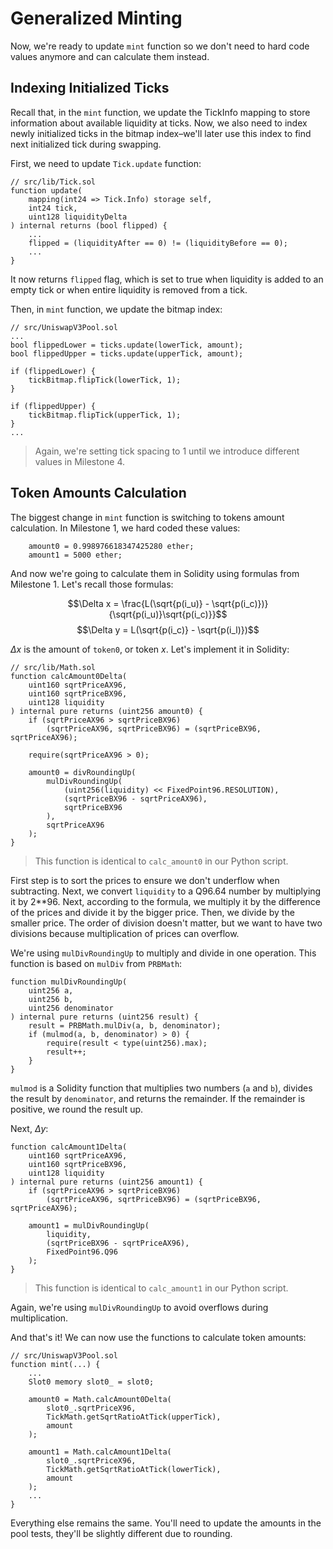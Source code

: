 # Generalized Minting

Now, we're ready to update `mint` function so we don't need to hard code values anymore and can calculate them instead.


## Indexing Initialized Ticks

Recall that, in the `mint` function, we update the TickInfo mapping to store information about available liquidity at ticks.  Now, we also need to index newly initialized ticks in the bitmap index–we'll later use this index to find next initialized tick during swapping.

First, we need to update `Tick.update` function:
```solidity
// src/lib/Tick.sol
function update(
    mapping(int24 => Tick.Info) storage self,
    int24 tick,
    uint128 liquidityDelta
) internal returns (bool flipped) {
    ...
    flipped = (liquidityAfter == 0) != (liquidityBefore == 0);
    ...
}
```

It now returns `flipped` flag, which is set to true when liquidity is added to an empty tick or when entire liquidity is removed from a tick.

Then, in `mint` function, we update the bitmap index:
```solidity
// src/UniswapV3Pool.sol
...
bool flippedLower = ticks.update(lowerTick, amount);
bool flippedUpper = ticks.update(upperTick, amount);

if (flippedLower) {
    tickBitmap.flipTick(lowerTick, 1);
}

if (flippedUpper) {
    tickBitmap.flipTick(upperTick, 1);
}
...
```

> Again, we're setting tick spacing to 1 until we introduce different values in Milestone 4.

## Token Amounts Calculation

The biggest change in `mint` function is switching to tokens amount calculation. In Milestone 1, we hard coded these values:
```solidity
    amount0 = 0.998976618347425280 ether;
    amount1 = 5000 ether;
```

And now we're going to calculate them in Solidity using formulas from Milestone 1. Let's recall those formulas:

$$\Delta x = \frac{L(\sqrt{p(i_u)} - \sqrt{p(i_c)})}{\sqrt{p(i_u)}\sqrt{p(i_c)}}$$
$$\Delta y = L(\sqrt{p(i_c)} - \sqrt{p(i_l)})$$

$\Delta x$ is the amount of `token0`, or token $x$. Let's implement it in Solidity:
```solidity
// src/lib/Math.sol
function calcAmount0Delta(
    uint160 sqrtPriceAX96,
    uint160 sqrtPriceBX96,
    uint128 liquidity
) internal pure returns (uint256 amount0) {
    if (sqrtPriceAX96 > sqrtPriceBX96)
        (sqrtPriceAX96, sqrtPriceBX96) = (sqrtPriceBX96, sqrtPriceAX96);

    require(sqrtPriceAX96 > 0);

    amount0 = divRoundingUp(
        mulDivRoundingUp(
            (uint256(liquidity) << FixedPoint96.RESOLUTION),
            (sqrtPriceBX96 - sqrtPriceAX96),
            sqrtPriceBX96
        ),
        sqrtPriceAX96
    );
}
```

> This function is identical to `calc_amount0` in our Python script.

First step is to sort the prices to ensure we don't underflow when subtracting. Next, we convert `liquidity` to a Q96.64 number by multiplying it by 2**96. Next, according to the formula, we multiply it by the difference of the prices and divide it by the bigger price. Then, we divide by the smaller price. The order of division doesn't matter, but we want to have two divisions because multiplication of prices can overflow.

We're using `mulDivRoundingUp` to multiply and divide in one operation. This function is based on `mulDiv` from `PRBMath`:
```solidity
function mulDivRoundingUp(
    uint256 a,
    uint256 b,
    uint256 denominator
) internal pure returns (uint256 result) {
    result = PRBMath.mulDiv(a, b, denominator);
    if (mulmod(a, b, denominator) > 0) {
        require(result < type(uint256).max);
        result++;
    }
}
```

`mulmod` is a Solidity function that multiplies two numbers (`a` and `b`), divides the result by `denominator`, and returns the remainder. If the remainder is positive, we round the result up.

Next, $\Delta y$:
```solidity
function calcAmount1Delta(
    uint160 sqrtPriceAX96,
    uint160 sqrtPriceBX96,
    uint128 liquidity
) internal pure returns (uint256 amount1) {
    if (sqrtPriceAX96 > sqrtPriceBX96)
        (sqrtPriceAX96, sqrtPriceBX96) = (sqrtPriceBX96, sqrtPriceAX96);

    amount1 = mulDivRoundingUp(
        liquidity,
        (sqrtPriceBX96 - sqrtPriceAX96),
        FixedPoint96.Q96
    );
}
```

> This function is identical to `calc_amount1` in our Python script.

Again, we're using `mulDivRoundingUp` to avoid overflows during multiplication.

And that's it! We can now use the functions to calculate token amounts:
```solidity
// src/UniswapV3Pool.sol
function mint(...) {
    ...
    Slot0 memory slot0_ = slot0;

    amount0 = Math.calcAmount0Delta(
        slot0_.sqrtPriceX96,
        TickMath.getSqrtRatioAtTick(upperTick),
        amount
    );

    amount1 = Math.calcAmount1Delta(
        slot0_.sqrtPriceX96,
        TickMath.getSqrtRatioAtTick(lowerTick),
        amount
    );
    ...
}
```

Everything else remains the same. You'll need to update the amounts in the pool tests, they'll be slightly different due to rounding.